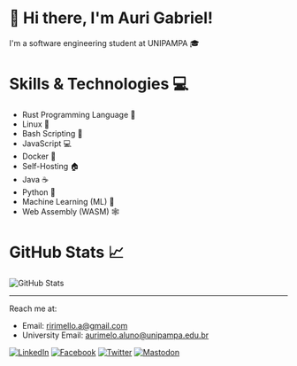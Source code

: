 # 🚀 Hi there, I'm Auri Gabriel!

I'm a software engineering student at UNIPAMPA 🎓 

# Skills & Technologies 💻

- Rust Programming Language 🦀
- Linux 🐧
- Bash Scripting 🐚
- JavaScript 💻
- Docker 🐳
- Self-Hosting 🏠
- Java ☕
- Python 🐍
- Machine Learning (ML) 🧠
- Web Assembly (WASM) 🕸️

# GitHub Stats 📈

![GitHub Stats](https://github-readme-stats.vercel.app/api?username=auri-gabriel&show_icons=true&hide_border=true&theme=gruvbox)

<!-- # Top Languages 🌐

![Languages](https://github-readme-stats.vercel.app/api/top-langs/?username=auri-gabriel&theme=gruvbox)
-->

---

Reach me at:
- Email: ririmello.a@gmail.com
- University Email: aurimelo.aluno@unipampa.edu.br

[![LinkedIn][linkedin-shield]][linkedin-url]
[![Facebook][facebook-shield]][facebook-url]
[![Twitter][twitter-shield]][twitter-url]
[![Mastodon][mastodon-shield]][mastodon-url]

[linkedin-shield]: https://img.shields.io/badge/LinkedIn-0077B5?style=for-the-badge&logo=linkedin&logoColor=white
[linkedin-url]: https://linkedin.com/in/auri-gabriel
[facebook-shield]: https://img.shields.io/badge/Facebook-1877F2?style=for-the-badge&logo=facebook&logoColor=white
[facebook-url]: https://facebook.com/auri.gabriel
[twitter-shield]: https://img.shields.io/badge/Twitter-1DA1F2?style=for-the-badge&logo=twitter&logoColor=white
[twitter-url]: https://twitter.com/auri_gabriel
[mastodon-shield]: https://img.shields.io/badge/Mastodon-6364FF?style=for-the-badge&logo=mastodon&logoColor=white
[mastodon-url]: https://mastodon.social/@auri_gabriel
